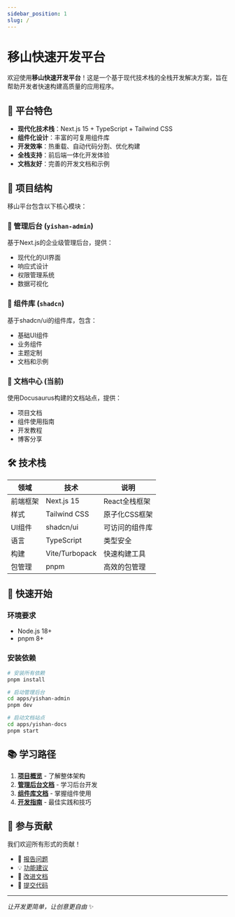 ```yaml
---
sidebar_position: 1
slug: /
---
```


# 移山快速开发平台

欢迎使用**移山快速开发平台**！这是一个基于现代技术栈的全栈开发解决方案，旨在帮助开发者快速构建高质量的应用程序。

## 🚀 平台特色

- **现代化技术栈**：Next.js 15 + TypeScript + Tailwind CSS
- **组件化设计**：丰富的可复用组件库
- **开发效率**：热重载、自动代码分割、优化构建
- **全栈支持**：前后端一体化开发体验
- **文档友好**：完善的开发文档和示例

## 📁 项目结构

移山平台包含以下核心模块：

### 🎯 管理后台 (`yishan-admin`)
基于Next.js的企业级管理后台，提供：
- 现代化的UI界面
- 响应式设计
- 权限管理系统
- 数据可视化

### 🧩 组件库 (`shadcn`)
基于shadcn/ui的组件库，包含：
- 基础UI组件
- 业务组件
- 主题定制
- 文档和示例

### 📝 文档中心 (当前)
使用Docusaurus构建的文档站点，提供：
- 项目文档
- 组件使用指南
- 开发教程
- 博客分享

## 🛠️ 技术栈

| 领域 | 技术 | 说明 |
|------|------|------|
| 前端框架 | Next.js 15 | React全栈框架 |
| 样式 | Tailwind CSS | 原子化CSS框架 |
| UI组件 | shadcn/ui | 可访问的组件库 |
| 语言 | TypeScript | 类型安全 |
| 构建 | Vite/Turbopack | 快速构建工具 |
| 包管理 | pnpm | 高效的包管理 |

## 🚦 快速开始

### 环境要求
- Node.js 18+
- pnpm 8+

### 安装依赖
```bash
# 安装所有依赖
pnpm install

# 启动管理后台
cd apps/yishan-admin
pnpm dev

# 启动文档站点
cd apps/yishan-docs
pnpm start
```

## 📚 学习路径

1. **[项目概览](./overview)** - 了解整体架构
2. **[管理后台文档](../admin)** - 学习后台开发
3. **[组件库文档](../components)** - 掌握组件使用
4. **[开发指南](../guides)** - 最佳实践和技巧

## 🤝 参与贡献

我们欢迎所有形式的贡献！

- 🐛 [报告问题](https://github.com/yishan/yishan/issues)
- 💡 [功能建议](https://github.com/yishan/yishan/discussions)
- 📖 [改进文档](https://github.com/yishan/yishan-docs)
- 🔧 [提交代码](https://github.com/yishan/yishan/pulls)

---

*让开发更简单，让创意更自由* ✨